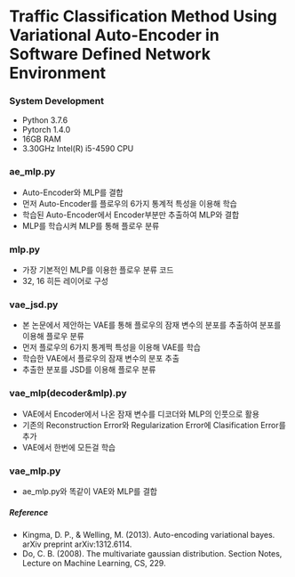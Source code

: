# Traffic Classification Method Using Variational Auto-Encoder in Software Defined Network Environment

### System Development
- Python 3.7.6
- Pytorch 1.4.0
- 16GB RAM
- 3.30GHz Intel(R) i5-4590 CPU

### ae_mlp.py
- Auto-Encoder와 MLP를 결합
- 먼저 Auto-Encoder를 플로우의 6가지 통계적 특성을 이용해 학습
- 학습된 Auto-Encoder에서 Encoder부분만 추출하여 MLP와 결합
- MLP를 학습시켜 MLP를 통해 플로우 분류

### mlp.py
- 가장 기본적인 MLP를 이용한 플로우 분류 코드
- 32, 16 히든 레이어로 구성

### vae_jsd.py
- 본 논문에서 제안하는 VAE를 통해 플로우의 잠재 변수의 분포를 추출하여 분포를 이용해 플로우 분류
- 먼저 플로우의 6가지 통계쩍 특성을 이용해 VAE를 학습
- 학습한 VAE에서 플로우의 잠재 변수의 분포 추출
- 추출한 분포를 JSD를 이용해 플로우 분류

### vae_mlp(decoder&mlp).py
- VAE에서 Encoder에서 나온 잠재 변수를 디코더와 MLP의 인풋으로 활용
- 기존의 Reconstruction Error와 Regularization Error에 Clasification Error를 추가
- VAE에서 한번에 모든걸 학습

### vae_mlp.py
- ae_mlp.py와 똑같이 VAE와 MLP를 결합

##### Reference
- Kingma, D. P., & Welling, M. (2013). Auto-encoding variational bayes. arXiv preprint arXiv:1312.6114.
- Do, C. B. (2008). The multivariate gaussian distribution. Section Notes, Lecture on Machine Learning, CS, 229.
